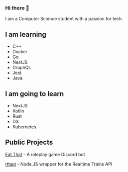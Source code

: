 ### Hi there 👋

I am a Computer Science student with a passion for tech.

I am learning
-------------
- C++
- Docker
- Go
- NestJS
- GraphQL
- Jest
- Java

I am going to learn
-------------------
- NextJS
- Kotlin
- Rust
- D3
- Kubernetes

Public Projects
----------------
[Eat That](https://eat-that.glitch.me/) - A roleplay game Discord bot

[rttapi](https://www.npmjs.com/package/rttapi) - Node.JS wrapper for the Realtime Trains API
